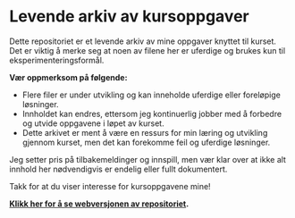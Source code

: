 # Levende arkiv av kursoppgaver

Dette repositoriet er et levende arkiv av mine oppgaver knyttet til kurset. Det er viktig å merke seg at noen av filene her er uferdige og brukes kun til eksperimenteringsformål.

**Vær oppmerksom på følgende:**

- Flere filer er under utvikling og kan inneholde uferdige eller foreløpige løsninger.
- Innholdet kan endres, ettersom jeg kontinuerlig jobber med å forbedre og utvide oppgavene i løpet av kurset.
- Dette arkivet er ment å være en ressurs for min læring og utvikling gjennom kurset, men det kan forekomme feil og uferdige løsninger.

Jeg setter pris på tilbakemeldinger og innspill, men vær klar over at ikke alt innhold her nødvendigvis er endelig eller fullt dokumentert.

Takk for at du viser interesse for kursoppgavene mine!

**[Klikk her for å se webversjonen av repositoriet](https://johnf-get.github.io/Emne-01/).**
